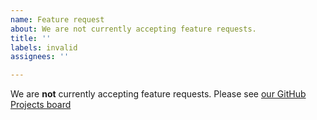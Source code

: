 ```yaml
---
name: Feature request
about: We are not currently accepting feature requests.
title: ''
labels: invalid
assignees: ''

---
```


We are **not** currently accepting feature requests. Please see [our GitHub Projects board](https://github.com/users/Picoseconds/projects/1)
